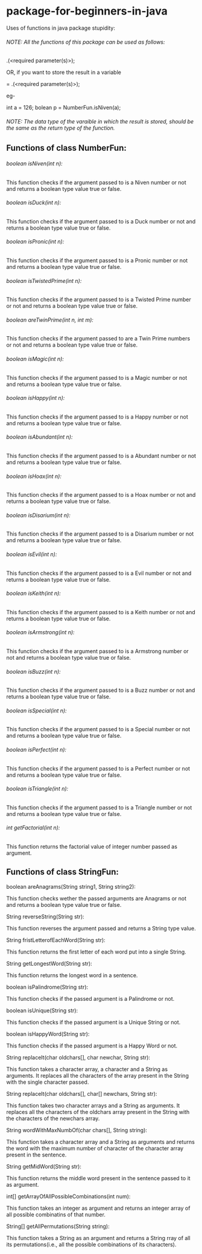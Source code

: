 # package-for-beginners-in-java

Uses of functions in java package stupidity:

                                            

###### NOTE: All the functions of this package can be used as follows:

<class name>.<function name>(<required parameter(s)>);

OR, if you want to store the result in a variable

<data type> <variable name> = <class name>.<function name>(<required parameter(s)>);

eg-

int a = 126;
bolean p = NumberFun.isNiven(a);

###### NOTE: The data type of the varaible in which the result is stored, should be the same as the return type of the function.

                                                       

## Functions of class NumberFun:

###### boolean isNiven(int n):

This function checks if the argument passed to is a Niven number or not and returns a boolean type value true or false.

###### boolean isDuck(int n):

This function checks if the argument passed to is a Duck number or not and returns a boolean type value true or false.

###### boolean isPronic(int n):

This function checks if the argument passed to is a Pronic number or not and returns a boolean type value true or false.

###### boolean isTwistedPrime(int n):

This function checks if the argument passed to is a Twisted Prime number or not and returns a boolean type value true or false.

###### boolean areTwinPrime(int n, int m):

This function checks if the argument passed to are a Twin Prime numbers or not and returns a boolean type value true or false.

###### boolean isMagic(int n):

This function checks if the argument passed to is a Magic number or not and returns a boolean type value true or false.

###### boolean isHappy(int n):

This function checks if the argument passed to is a Happy number or not and returns a boolean type value true or false.

###### boolean isAbundant(int n):

This function checks if the argument passed to is a Abundant number or not and returns a boolean type value true or false.

###### boolean isHoax(int n):

This function checks if the argument passed to is a Hoax number or not and returns a boolean type value true or false.

###### boolean isDisarium(int n):

This function checks if the argument passed to is a Disarium number or not and returns a boolean type value true or false.

###### boolean isEvil(int n):

This function checks if the argument passed to is a Evil number or not and returns a boolean type value true or false.

###### boolean isKeith(int n):

This function checks if the argument passed to is a Keith number or not and returns a boolean type value true or false.

###### boolean isArmstrong(int n):

This function checks if the argument passed to is a Armstrong number or not and returns a boolean type value true or false.

###### boolean isBuzz(int n):

This function checks if the argument passed to is a Buzz number or not and returns a boolean type value true or false.

###### boolean isSpecial(int n):

This function checks if the argument passed to is a Special number or not and returns a boolean type value true or false.

###### boolean isPerfect(int n):

This function checks if the argument passed to is a Perfect number or not and returns a boolean type value true or false.

###### boolean isTriangle(int n):

This function checks if the argument passed to is a Triangle number or not and returns a boolean type value true or false.

###### int getFactorial(int n):

This function returns the factorial value of integer number passed as argument.

                                                      

## Functions of class StringFun:

boolean areAnagrams(String string1, String string2):

This function checks wether the passed arguments are Anagrams or not and returns a boolean type value true or false.

String reverseString(String str):

This function reverses the argument passed and returns a String type value.

String fristLetterofEachWord(String str):

This function returns the first letter of each word put into a single String.

String getLongestWord(String str):

This function returns the longest word in a sentence.

boolean isPalindrome(String str):

This function checks if the passed argument is a Palindrome or not.

boolean isUnique(String str):

This function checks if the passed argument is a Unique String or not.

boolean isHappyWord(String str):

This function checks if the passed argument is a Happy Word or not.

String replaceIt(char oldchars[], char newchar, String str):

This function takes a character array, a character and a String as arguments. It replaces all the characters of the array present in the String with the single character passed.

String replaceIt(char oldchars[], char[] newchars, String str):

This function takes two character arrays and a String as arguments. It replaces all the characters of the oldchars array present in the String with the characters of the newchars array.

String wordWithMaxNumbOf(char chars[], String string):

This function takes a character array and a String as arguments and returns the word with the maximum number of character of the character array present in the sentence.

String getMidWord(String str):

This function returns the middle word present in the sentence passed to it as argument.

int[] getArrayOfAllPossibleCombinations(int num):

This function takes an integer as argument and returns an integer array of all possible combinatins of that number.

String[] getAllPermutations(String string):

This function takes a String as an argument and returns a String rray of all its permutations(i.e., all the possible combinations of its characters).
